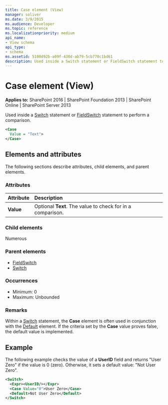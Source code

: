 ```yaml
---
title: Case element (View)
manager: soliver
ms.date: 3/9/2015
ms.audience: Developer
ms.topic: reference
ms.localizationpriority: medium
api_name:
- View schema
api_type:
- schema
ms.assetid: 5100d92b-a09f-430d-ab79-5cb770c1bd61
description: Used inside a Switch statement or FieldSwitch statement to perform a comparison.
---
```


# Case element (View)

**Applies to:** SharePoint 2016 | SharePoint Foundation 2013 | SharePoint Online | SharePoint Server 2013

Used inside a [Switch](switch-element-view.md) statement or [FieldSwitch](fieldswitch-element-view.md) statement to perform a comparison.

```XML
<Case
  Value = "Text">
</Case>
```

## Elements and attributes

The following sections describe attributes, child elements, and parent elements.

### Attributes

|**Attribute**|**Description**|
|:-----|:-----|
|**Value** <br/> |Optional **Text**. The value to check for in a comparison.  <br/> |

### Child elements

Numerous

### Parent elements

- [FieldSwitch](fieldswitch-element-view.md)
- [Switch](switch-element-view.md)

### Occurrences

- Minimum: 0
- Maximum: Unbounded

### Remarks

Within a [Switch](switch-element-view.md) statement, the **Case** element is often used in conjunction with the [Default](default-element-view.md) element. If the criteria set by the **Case** value proves false, the default value is implemented.

## Example

The following example checks the value of a **UserID** field and returns "User Zero" if the value is 0 (zero). Otherwise, it sets a default value: "Not User Zero".

```XML
<Switch>
  <Expr><UserID/></Expr>
  <Case Value="0">User Zero</Case>
  <Default>Not User Zero</Default>
</Switch>
```

<br/>
